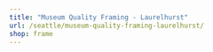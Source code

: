 ```yaml
---
title: "Museum Quality Framing - Laurelhurst"
url: /seattle/museum-quality-framing-laurelhurst/
shop: frame
---
```

